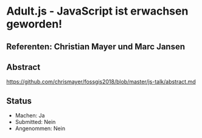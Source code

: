 # Adult.js - JavaScript ist erwachsen geworden!

## Referenten: Christian Mayer und Marc Jansen

## Abstract

https://github.com/chrismayer/fossgis2018/blob/master/js-talk/abstract.md

## Status
  * Machen: Ja
  * Submitted: Nein
  * Angenommen: Nein
